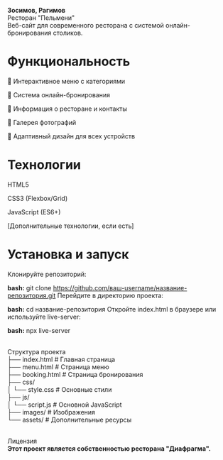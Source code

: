 **Зосимов, Рагимов**
<br/> Ресторан "Пельмени"
<br/> Веб-сайт для современного ресторана с системой онлайн-бронирования столиков.

# Функциональность
📖 Интерактивное меню с категориями

🎯 Система онлайн-бронирования

📍 Информация о ресторане и контакты

📸 Галерея фотографий

📱 Адаптивный дизайн для всех устройств

# Технологии
HTML5

CSS3 (Flexbox/Grid)

JavaScript (ES6+)

[Дополнительные технологии, если есть]

# Установка и запуск 
Клонируйте репозиторий:

**bash:**
git clone https://github.com/ваш-username/название-репозитория.git
Перейдите в директорию проекта:

**bash:**
cd название-репозитория
Откройте index.html в браузере или используйте live-server:

**bash:**
npx live-server

<br/> Структура проекта
<br/> ├── index.html          # Главная страница
<br/> ├── menu.html          # Страница меню
<br/> ├── booking.html       # Страница бронирования
<br/> ├── css/
<br/> │   └── style.css      # Основные стили
<br/> ├── js/
<br/> │   └── script.js      # Основной JavaScript
<br/> ├── images/            # Изображения
<br/>└── assets/            # Дополнительные ресурсы

<br/> Лицензия
<br/> **Этот проект является собственностью ресторана "Диафрагма".**

